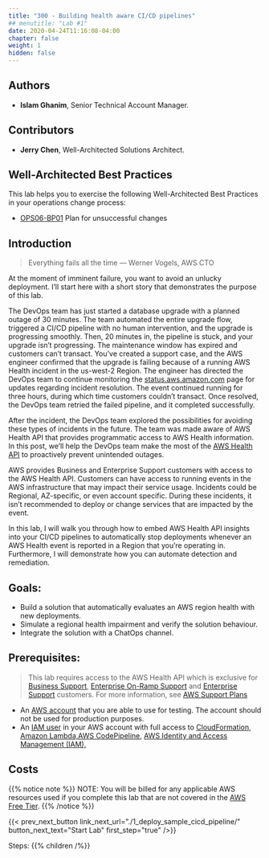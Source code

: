 ```yaml
---
title: "300 - Building health aware CI/CD pipelines"
## menutitle: "Lab #1"
date: 2020-04-24T11:16:08-04:00
chapter: false
weight: 1
hidden: false
---
```


## Authors
* **Islam Ghanim**, Senior Technical Account Manager.

## Contributors
* **Jerry Chen**, Well-Architected Solutions Architect.

## Well-Architected Best Practices
This lab helps you to exercise the following Well-Architected Best Practices in your operations change process:

* [OPS06-BP01](https://docs.aws.amazon.com/wellarchitected/latest/framework/ops_mit_deploy_risks_plan_for_unsucessful_changes.html) Plan for unsuccessful changes


## Introduction

> Everything fails all the time — Werner Vogels, AWS CTO

At the moment of imminent failure, you want to avoid an unlucky deployment. I’ll start here with a short story that demonstrates the purpose of this lab.

The DevOps team has just started a database upgrade with a planned outage of 30 minutes. The team automated the entire upgrade flow, triggered a CI/CD pipeline with no human intervention, and the upgrade is progressing smoothly. Then, 20 minutes in, the pipeline is stuck, and your upgrade isn’t progressing. The maintenance window has expired and customers can’t transact. You’ve created a support case, and the AWS engineer confirmed that the upgrade is failing because of a running AWS Health incident in the us-west-2 Region. The engineer has directed the DevOps team to continue monitoring the [status.aws.amazon.com](https://status.aws.amazon.com) page for updates regarding incident resolution. The event continued running for three hours, during which time customers couldn’t transact. Once resolved, the DevOps team retried the failed pipeline, and it completed successfully.

After the incident, the DevOps team explored the possibilities for avoiding these types of incidents in the future. The team was made aware of AWS Health API that provides programmatic access to AWS Health information. In this post, we’ll help the DevOps team make the most of the [AWS Health API](https://aws.amazon.com/health/) to proactively prevent unintended outages.

AWS provides Business and Enterprise Support customers with access to the AWS Health API. Customers can have access to running events in the AWS infrastructure that may impact their service usage. Incidents could be Regional, AZ-specific, or even account specific. During these incidents, it isn’t recommended to deploy or change services that are impacted by the event.

In this lab, I will walk you through how to embed AWS Health API insights into your CI/CD pipelines to automatically stop deployments whenever an AWS Health event is reported in a Region that you’re operating in. Furthermore, I will demonstrate how you can automate detection and remediation.

## Goals: 

* Build a solution that automatically evaluates an AWS region health with new deployments. 
* Simulate a regional health impairment and verify the solution behaviour. 
* Integrate the solution with a ChatOps channel. 


## Prerequisites:

> This lab requires access to the AWS Health API which is exclusive for [Business Support](https://aws.amazon.com/premiumsupport/plans/business/), [Enterprise On-Ramp Support](https://aws.amazon.com/premiumsupport/plans/enterprise-onramp/) and [Enterprise Support](https://aws.amazon.com/premiumsupport/plans/enterprise/) customers. For more information, see [AWS Support Plans](https://aws.amazon.com/premiumsupport/plans/)

* An [AWS account](https://portal.aws.amazon.com/gp/aws/developer/registration/index.html) that you are able to use for testing. The account should not be used for production purposes.  
* An [IAM user](https://docs.aws.amazon.com/IAM/latest/UserGuide/id_users.html) in your AWS account with full access to [CloudFormation,](https://aws.amazon.com/cloudformation/) [Amazon Lambda,](https://aws.amazon.com/lambda/)[AWS CodePipeline,](https://aws.amazon.com/codepipeline/) [AWS Identity and Access Management (IAM),](https://aws.amazon.com/iam/) 

## Costs

{{% notice note %}}
NOTE: You will be billed for any applicable AWS resources used if you complete this lab that are not covered in the [AWS Free Tier](https://aws.amazon.com/free/).
{{% /notice %}}

{{< prev_next_button link_next_url="./1_deploy_sample_cicd_pipeline/" button_next_text="Start Lab" first_step="true" />}}

Steps:
{{% children  /%}}
